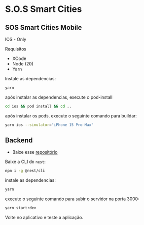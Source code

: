 # S.O.S Smart Cities

## SOS Smart Cities Mobile

IOS - Only

Requisitos
- XCode
- Node (20)
- Yarn 


Instale as dependencias:

```bash
yarn
```

após instalar as dependencias, execute o pod-install

```bash
cd ios && pod install && cd ..
```

após instalar os pods, execute o seguinte comando para buildar:

```bash
yarn ios --simulator="iPhone 15 Pro Max"
```



## Backend

- Baixe esse [repositório](https://github.com/Pereira277/smart-cities-api)

Baixe a CLI do `nest`:

```bash
npm i -g @nest/cli
```

instale as dependencias:

```bash
yarn
```

execute o seguinte comando para subir o servidor na porta 3000:

```bash
yarn start:dev
```

Volte no aplicativo e teste a aplicação.
